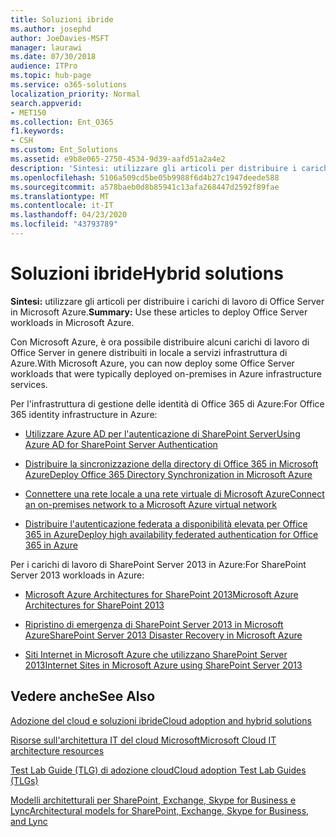 ```yaml
---
title: Soluzioni ibride
ms.author: josephd
author: JoeDavies-MSFT
manager: laurawi
ms.date: 07/30/2018
audience: ITPro
ms.topic: hub-page
ms.service: o365-solutions
localization_priority: Normal
search.appverid:
- MET150
ms.collection: Ent_O365
f1.keywords:
- CSH
ms.custom: Ent_Solutions
ms.assetid: e9b8e065-2750-4534-9d39-aafd51a2a4e2
description: 'Sintesi: utilizzare gli articoli per distribuire i carichi di lavoro di Office Server in Microsoft Azure.'
ms.openlocfilehash: 5106a509cd5be05b9988f6d4b27c1947deede588
ms.sourcegitcommit: a578baeb0d8b85941c13afa268447d2592f89fae
ms.translationtype: MT
ms.contentlocale: it-IT
ms.lasthandoff: 04/23/2020
ms.locfileid: "43793789"
---
```

# <a name="hybrid-solutions"></a><span data-ttu-id="e1a05-103">Soluzioni ibride</span><span class="sxs-lookup"><span data-stu-id="e1a05-103">Hybrid solutions</span></span>

 <span data-ttu-id="e1a05-104">**Sintesi:** utilizzare gli articoli per distribuire i carichi di lavoro di Office Server in Microsoft Azure.</span><span class="sxs-lookup"><span data-stu-id="e1a05-104">**Summary:** Use these articles to deploy Office Server workloads in Microsoft Azure.</span></span>
  
<span data-ttu-id="e1a05-105">Con Microsoft Azure, è ora possibile distribuire alcuni carichi di lavoro di Office Server in genere distribuiti in locale a servizi infrastruttura di Azure.</span><span class="sxs-lookup"><span data-stu-id="e1a05-105">With Microsoft Azure, you can now deploy some Office Server workloads that were typically deployed on-premises in Azure infrastructure services.</span></span>
  
<span data-ttu-id="e1a05-106">Per l'infrastruttura di gestione delle identità di Office 365 di Azure:</span><span class="sxs-lookup"><span data-stu-id="e1a05-106">For Office 365 identity infrastructure in Azure:</span></span>

- [<span data-ttu-id="e1a05-107">Utilizzare Azure AD per l'autenticazione di SharePoint Server</span><span class="sxs-lookup"><span data-stu-id="e1a05-107">Using Azure AD for SharePoint Server Authentication</span></span>](using-azure-ad-for-sharepoint-server-authentication.md)

- [<span data-ttu-id="e1a05-108">Distribuire la sincronizzazione della directory di Office 365 in Microsoft Azure</span><span class="sxs-lookup"><span data-stu-id="e1a05-108">Deploy Office 365 Directory Synchronization in Microsoft Azure</span></span>](deploy-office-365-directory-synchronization-dirsync-in-microsoft-azure.md)
  
- [<span data-ttu-id="e1a05-109">Connettere una rete locale a una rete virtuale di Microsoft Azure</span><span class="sxs-lookup"><span data-stu-id="e1a05-109">Connect an on-premises network to a Microsoft Azure virtual network</span></span>](connect-an-on-premises-network-to-a-microsoft-azure-virtual-network.md)
    
- [<span data-ttu-id="e1a05-110">Distribuire l'autenticazione federata a disponibilità elevata per Office 365 in Azure</span><span class="sxs-lookup"><span data-stu-id="e1a05-110">Deploy high availability federated authentication for Office 365 in Azure</span></span>](deploy-high-availability-federated-authentication-for-office-365-in-azure.md)
    
<span data-ttu-id="e1a05-111">Per i carichi di lavoro di SharePoint Server 2013 in Azure:</span><span class="sxs-lookup"><span data-stu-id="e1a05-111">For SharePoint Server 2013 workloads in Azure:</span></span>
  
- [<span data-ttu-id="e1a05-112">Microsoft Azure Architectures for SharePoint 2013</span><span class="sxs-lookup"><span data-stu-id="e1a05-112">Microsoft Azure Architectures for SharePoint 2013</span></span>](microsoft-azure-architectures-for-sharepoint-2013.md)
    
- [<span data-ttu-id="e1a05-113">Ripristino di emergenza di SharePoint Server 2013 in Microsoft Azure</span><span class="sxs-lookup"><span data-stu-id="e1a05-113">SharePoint Server 2013 Disaster Recovery in Microsoft Azure</span></span>](sharepoint-server-2013-disaster-recovery-in-microsoft-azure.md)
    
- [<span data-ttu-id="e1a05-114">Siti Internet in Microsoft Azure che utilizzano SharePoint Server 2013</span><span class="sxs-lookup"><span data-stu-id="e1a05-114">Internet Sites in Microsoft Azure using SharePoint Server 2013</span></span>](internet-sites-in-microsoft-azure-using-sharepoint-server-2013.md)
  
  
## <a name="see-also"></a><span data-ttu-id="e1a05-115">Vedere anche</span><span class="sxs-lookup"><span data-stu-id="e1a05-115">See Also</span></span>

[<span data-ttu-id="e1a05-116">Adozione del cloud e soluzioni ibride</span><span class="sxs-lookup"><span data-stu-id="e1a05-116">Cloud adoption and hybrid solutions</span></span>](cloud-adoption-and-hybrid-solutions.yml)
  
[<span data-ttu-id="e1a05-117">Risorse sull'architettura IT del cloud Microsoft</span><span class="sxs-lookup"><span data-stu-id="e1a05-117">Microsoft Cloud IT architecture resources</span></span>](microsoft-cloud-it-architecture-resources.md)
  
[<span data-ttu-id="e1a05-118">Test Lab Guide (TLG) di adozione cloud</span><span class="sxs-lookup"><span data-stu-id="e1a05-118">Cloud adoption Test Lab Guides (TLGs)</span></span>](cloud-adoption-test-lab-guides-tlgs.md)
  
[<span data-ttu-id="e1a05-119">Modelli architetturali per SharePoint, Exchange, Skype for Business e Lync</span><span class="sxs-lookup"><span data-stu-id="e1a05-119">Architectural models for SharePoint, Exchange, Skype for Business, and Lync</span></span>](architectural-models-for-sharepoint-exchange-skype-for-business-and-lync.md)


